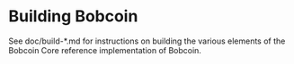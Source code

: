 Building Bobcoin
================

See doc/build-*.md for instructions on building the various
elements of the Bobcoin Core reference implementation of Bobcoin.
